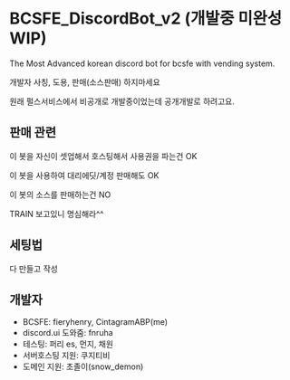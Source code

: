 # BCSFE_DiscordBot_v2 (개발중 미완성 WIP)

The Most Advanced korean discord bot for bcsfe with vending system.

개발자 사칭, 도용, 판매(소스판매) 하지마세요

원래 펄스서비스에서 비공개로 개발중이었는데 공개개발로 하려고요.

## 판매 관련
이 봇을 자신이 셋업해서 호스팅해서 사용권을 파는건 OK

이 봇을 사용하여 대리에딧/계정 판매해도 OK

이 봇의 소스를 판매하는건 NO

TRAIN 보고있니 명심해라^^

## 세팅법
다 만들고 작성 

## 개발자
- BCSFE: fieryhenry, CintagramABP(me)
- discord.ui 도와줌: fnruha
- 테스팅: 퍼리 es, 먼지, 채원
- 서버호스팅 지원: 쿠지티비
- 도메인 지원: 초졸이(snow_demon)

